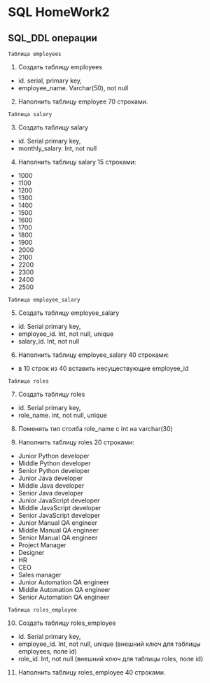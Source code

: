 # SQL HomeWork2
## SQL_DDL операции

`Таблица employees`

1. Создать таблицу employees
  - id. serial,  primary key,
  - employee_name. Varchar(50), not null

2. Наполнить таблицу employee 70 строками.


`Таблица salary`

3. Создать таблицу salary
  - id. Serial  primary key,
  - monthly_salary. Int, not null

4. Наполнить таблицу salary 15 строками:
  - 1000
  - 1100
  - 1200
  - 1300
  - 1400
  - 1500
  - 1600
  - 1700
  - 1800
  - 1900
  - 2000
  - 2100
  - 2200
  - 2300
  - 2400
  - 2500


`Таблица employee_salary`

5. Создать таблицу employee_salary
  - id. Serial  primary key,
  - employee_id. Int, not null, unique
  - salary_id. Int, not null

6. Наполнить таблицу employee_salary 40 строками:
  - в 10 строк из 40 вставить несуществующие employee_id

`Таблица roles`

7. Создать таблицу roles
  - id. Serial  primary key,
  - role_name. int, not null, unique

8. Поменять тип столба role_name с int на varchar(30)

9. Наполнить таблицу roles 20 строками:
  - Junior Python developer
  - Middle Python developer
  - Senior Python developer
  - Junior Java developer
  - Middle Java developer
  - Senior Java developer
  - Junior JavaScript developer
  - Middle JavaScript developer
  - Senior JavaScript developer
  - Junior Manual QA engineer
  - Middle Manual QA engineer
  - Senior Manual QA engineer
  - Project Manager
  - Designer
  - HR
  - CEO
  - Sales manager
  - Junior Automation QA engineer
  - Middle Automation QA engineer
  - Senior Automation QA engineer


`Таблица roles_employee`

10. Создать таблицу roles_employee
  - id. Serial  primary key,
  - employee_id. Int, not null, unique (внешний ключ для таблицы employees, поле id)
  - role_id. Int, not null (внешний ключ для таблицы roles, поле id)

11. Наполнить таблицу roles_employee 40 строками.


